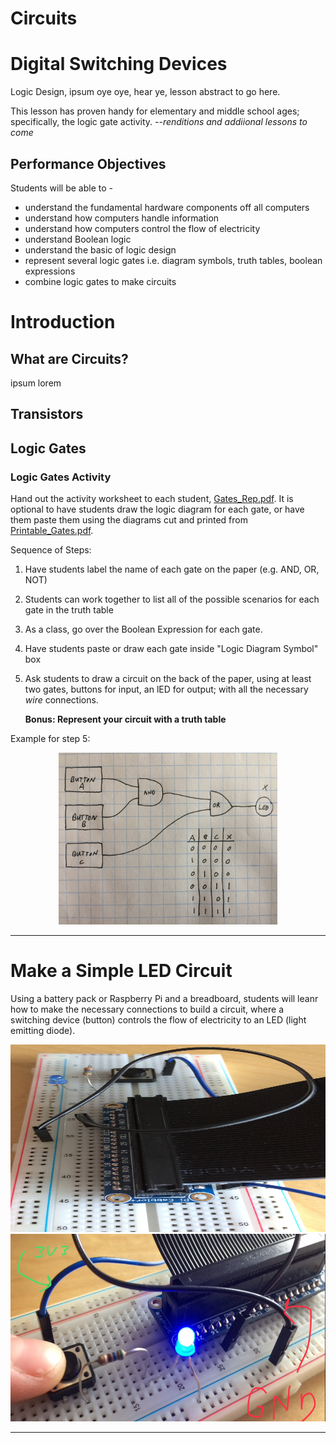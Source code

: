# Circuits  

# Digital Switching Devices  

Logic Design, ipsum oye oye, hear ye, lesson abstract to go here.  

This lesson has proven handy for elementary and middle school ages; specifically, the logic gate activity. *--renditions and addiional lessons to come*  

## Performance Objectives  

Students will be able to - 

* understand the fundamental hardware components off all computers  
* understand how computers handle information  
* understand how computers control the flow of electricity  
* understand Boolean logic  
* understand the basic of logic design  
* represent several logic gates i.e. diagram symbols, truth tables, boolean expressions  
* combine logic gates to make circuits  

# Introduction  
## What are Circuits?  

ipsum lorem  

## Transistors  

## Logic Gates  

### Logic Gates Activity  

Hand out the activity worksheet to each student, [Gates_Rep.pdf](https://github.com/techemstudios/NextUp/tree/master/2018/winter_2018/lucille_brown/intro_cs/mini_lessons/circuits/Worksheets_and_Docs). It is optional to have students draw the logic diagram for each gate, or have them paste them using the diagrams cut and printed from [Printable_Gates.pdf](https://github.com/techemstudios/NextUp/tree/master/2018/winter_2018/lucille_brown/intro_cs/mini_lessons/circuits/Worksheets_and_Docs).  

Sequence of Steps:  

1. Have students label the name of each gate on the paper (e.g. AND, OR, NOT)   
2. Students can work together to list all of the possible scenarios for each gate in the truth table  
3. As a class, go over the Boolean Expression for each gate.  
4. Have students paste or draw each gate inside "Logic Diagram Symbol" box  
5. Ask students to draw a circuit on the back of the paper, using at least two gates, buttons for input, an lED for output; with all the necessary *wire* connections.  

    **Bonus: Represent your circuit with a truth table**  

Example for step 5:  

<center>  

<img src="images/circuit_example.jpg" alt="circle" width="350px" height="275px"/>  

</center>  



***   

# Make a Simple LED Circuit  

Using a battery pack or Raspberry Pi and a breadboard, students will leanr how to make the necessary connections to build a circuit, where a switching device (button) controls the flow of electricity to an LED (light emitting diode).  

<center>  

<img src="images/over.jpg" alt="circle" width="600px" height="300px"/>  


<img src="images/action.jpg" alt="circle" width="600px" height="300px"/>  

</center>  

***  

